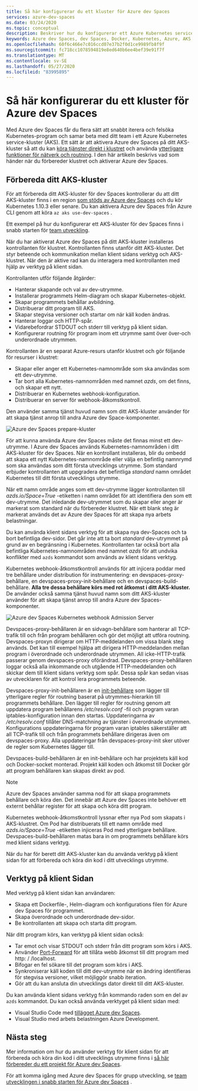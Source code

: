 ```yaml
---
title: Så här konfigurerar du ett kluster för Azure dev Spaces
services: azure-dev-spaces
ms.date: 03/24/2020
ms.topic: conceptual
description: Beskriver hur du konfigurerar ett Azure Kubernetes service-kluster för Azure dev Spaces
keywords: Azure dev Spaces, dev Spaces, Docker, Kubernetes, Azure, AKS, Azure Kubernetes service, containers
ms.openlocfilehash: 60f6c466e7c016ccd07e37b2f0d1ce9989fb8f9f
ms.sourcegitcommit: fc718cc1078594819e8ed640b6ee4bef39e91f7f
ms.translationtype: MT
ms.contentlocale: sv-SE
ms.lasthandoff: 05/27/2020
ms.locfileid: "83995895"
---
```

# <a name="how-setting-up-a-cluster-for-azure-dev-spaces-works"></a>Så här konfigurerar du ett kluster för Azure dev Spaces

Med Azure dev Spaces får du flera sätt att snabbt iterera och felsöka Kubernetes-program och samar beta med ditt team i ett Azure Kubernetes service-kluster (AKS). Ett sätt är att aktivera Azure dev Spaces på ditt AKS-kluster så att du kan [köra tjänster direkt i klustret][how-it-works-up] och använda [ytterligare funktioner för nätverk och routning][how-it-works-routing]. I den här artikeln beskrivs vad som händer när du förbereder klustret och aktiverar Azure dev Spaces.

## <a name="prepare-your-aks-cluster"></a>Förbereda ditt AKS-kluster

För att förbereda ditt AKS-kluster för dev Spaces kontrollerar du att ditt AKS-kluster finns i en region [som stöds av Azure dev Spaces][supported-regions] och du kör Kubernetes 1.10.3 eller senare. Du kan aktivera Azure dev Spaces från Azure CLI genom att köra `az aks use-dev-spaces` .

Ett exempel på hur du konfigurerar ett AKS-kluster för dev Spaces finns i snabb starten för [team utveckling][quickstart-team].

När du har aktiverat Azure dev Spaces på ditt AKS-kluster installeras kontrollanten för klustret. Kontrollanten finns utanför ditt AKS-kluster. Det styr beteende och kommunikation mellan klient sidans verktyg och AKS-klustret. När den är aktive rad kan du interagera med kontrollanten med hjälp av verktyg på klient sidan.

Kontrollanten utför följande åtgärder:

* Hanterar skapande och val av dev-utrymme.
* Installerar programmets Helm-diagram och skapar Kubernetes-objekt.
* Skapar programmets behållar avbildning.
* Distribuerar ditt program till AKS.
* Skapar stegvisa versioner och startar om när käll koden ändras.
* Hanterar loggar och HTTP-spår.
* Vidarebefordrar STDOUT och stderr till verktyg på klient sidan.
* Konfigurerar routning för program inom ett utrymme samt över över-och underordnade utrymmen.

Kontrollanten är en separat Azure-resurs utanför klustret och gör följande för resurser i klustret:

* Skapar eller anger ett Kubernetes-namnområde som ska användas som ett dev-utrymme.
* Tar bort alla Kubernetes-namnområden med namnet *azds*, om det finns, och skapar ett nytt.
* Distribuerar en Kubernetes webhook-konfiguration.
* Distribuerar en server för webhook-åtkomstkontroll.

Den använder samma tjänst huvud namn som ditt AKS-kluster använder för att skapa tjänst anrop till andra Azure dev Space-komponenter.

![Azure dev Spaces prepare-kluster](media/how-dev-spaces-works/prepare-cluster.svg)

För att kunna använda Azure dev Spaces måste det finnas minst ett dev-utrymme. I Azure dev Spaces används Kubernetes-namnområden i ditt AKS-kluster för dev Spaces. När en kontrollant installeras, blir du ombedd att skapa ett nytt Kubernetes-namnområde eller välja en befintlig namnrymd som ska användas som ditt första utvecklings utrymme. Som standard erbjuder kontrollanten att uppgradera det befintliga *standard* namn området Kubernetes till ditt första utvecklings utrymme.

När ett namn område anges som ett dev-utrymme lägger kontrollanten till *azds.io/Space=True* -etiketten i namn området för att identifiera den som ett dev-utrymme. Det inledande dev-utrymmet som du skapar eller anger är markerat som standard när du förbereder klustret. När ett blank steg är markerat används det av Azure dev Spaces för att skapa nya arbets belastningar.

Du kan använda klient sidans verktyg för att skapa nya dev-Spaces och ta bort befintliga dev-sidor. Det går inte att ta bort *standard* dev-utrymmet på grund av en begränsning i Kubernetes. Kontrollanten tar också bort alla befintliga Kubernetes-namnområden med namnet *azds* för att undvika konflikter med `azds` kommandot som används av klient sidans verktyg.

Kubernetes webhook-åtkomstkontroll används för att injicera poddar med tre behållare under distribution för instrumentering: en devspaces-proxy-behållare, en devspaces-proxy-init-behållare och en devspaces-build-behållare. **Alla tre dessa behållare körs med rot åtkomst i ditt AKS-kluster.** De använder också samma tjänst huvud namn som ditt AKS-kluster använder för att skapa tjänst anrop till andra Azure dev Spaces-komponenter.

![Azure dev Spaces Kubernetes webhook Admission Server](media/how-dev-spaces-works/kubernetes-webhook-admission-server.svg)

Devspaces-proxy-behållaren är en sidvagn-behållare som hanterar all TCP-trafik till och från program behållaren och gör det möjligt att utföra routning. Devspaces-proxyn dirigerar om HTTP-meddelanden om vissa blank steg används. Det kan till exempel hjälpa att dirigera HTTP-meddelanden mellan program i överordnade och underordnade utrymmen. All icke-HTTP-trafik passerar genom devspaces-proxy oförändrad. Devspaces-proxy-behållaren loggar också alla inkommande och utgående HTTP-meddelanden och skickar dem till klient sidans verktyg som spår. Dessa spår kan sedan visas av utvecklaren för att kontrol lera programmets beteende.

Devspaces-proxy-init-behållaren är en [init-behållare](https://kubernetes.io/docs/concepts/workloads/pods/init-containers/) som lägger till ytterligare regler för routning baserat på utrymmes-hierarkin till programmets behållare. Den lägger till regler för routning genom att uppdatera program behållarens */etc/resolv.conf* -fil och program varan iptables-konfiguration innan den startas. Uppdateringarna av */etc/resolv.conf* tillåter DNS-matchning av tjänster i överordnade utrymmen. Konfigurations uppdateringarna för program varan iptables säkerställer att all TCP-trafik till och från programmets behållare dirigeras även om devspaces-proxy. Alla uppdateringar från devspaces-proxy-init sker utöver de regler som Kubernetes lägger till.

Devspaces-build-behållaren är en init-behållare och har projektets käll kod och Docker-socket monterad. Projekt käll koden och åtkomst till Docker gör att program behållaren kan skapas direkt av pod.

> [!NOTE]
> Azure dev Spaces använder samma nod för att skapa programmets behållare och köra den. Det innebär att Azure dev Spaces inte behöver ett externt behållar register för att skapa och köra ditt program.

Kubernetes webhook-åtkomstkontroll lyssnar efter nya Pod som skapats i AKS-klustret. Om Pod har distribuerats till ett namn område med *azds.io/Space=True* -etiketten injiceras Pod med ytterligare behållare. Devspaces-build-behållaren matas bara in om programmets behållare körs med klient sidans verktyg.

När du har för berett ditt AKS-kluster kan du använda verktyg på klient sidan för att förbereda och köra din kod i ditt utvecklings utrymme.

## <a name="client-side-tooling"></a>Verktyg på klient Sidan

Med verktyg på klient sidan kan användaren:
* Skapa ett Dockerfile-, Helm-diagram och konfigurations filen för Azure dev Spaces för programmet.
* Skapa överordnade och underordnade dev-sidor.
* Be kontrollanten att skapa och starta ditt program.

När ditt program körs, kan verktyg på klient sidan också:
* Tar emot och visar STDOUT och stderr från ditt program som körs i AKS.
* Använder [Port-Forward](https://kubernetes.io/docs/tasks/access-application-cluster/port-forward-access-application-cluster/) för att tillåta webb åtkomst till ditt program med http: \/ /localhost.
* Bifogar en fel sökare till det program som körs i AKS.
* Synkroniserar käll koden till ditt dev-utrymme när en ändring identifieras för stegvisa versioner, vilket möjliggör snabb iteration.
* Gör att du kan ansluta din utvecklings dator direkt till ditt AKS-kluster.

Du kan använda klient sidans verktyg från kommando raden som en del av `azds` kommandot. Du kan också använda verktyget på klient sidan med:

* Visual Studio Code med [tillägget Azure dev Spaces](https://marketplace.visualstudio.com/items?itemName=azuredevspaces.azds).
* Visual Studio med arbets belastningen Azure Development.

## <a name="next-steps"></a>Nästa steg

Mer information om hur du använder verktyg för klient sidan för att förbereda och köra din kod i ditt utvecklings utrymme finns i [så här förbereder du ett projekt för Azure dev Spaces][how-it-works-prep].

För att komma igång med Azure dev Spaces för grupp utveckling, se [team utvecklingen i snabb starten för Azure dev Spaces][quickstart-team] .

[how-it-works-prep]: how-dev-spaces-works-prep.md
[how-it-works-routing]: how-dev-spaces-works-routing.md
[how-it-works-up]: how-dev-spaces-works-up.md
[supported-regions]: https://azure.microsoft.com/global-infrastructure/services/?products=kubernetes-service
[quickstart-team]: quickstart-team-development.md